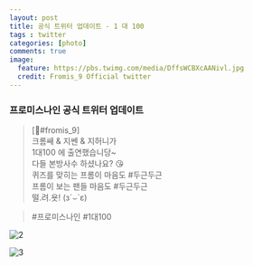 ```yaml
---
layout: post
title: 공식 트위터 업데이트 - 1 대 100
tags : twitter
categories: [photo]
comments: true
image:
  feature: https://pbs.twimg.com/media/DffsWCBXcAANivl.jpg
  credit: Fromis_9 Official twitter
---
```


### 프로미스나인 공식 트위터 업데이트

> [💌#fromis_9]  
크롬쌔 & 지쎈 & 지허니가  
1대100 에 출연했습니당~  
다들 본방사수 하셨나요? 😘  
퀴즈를 맞히는 프롬이 마음도 #두근두근  
프롬이 보는 팬들 마음도 #두근두근  
떨.려.욧! (з´⌣`ε)  

> #프로미스나인 #1대100


![2](https://pbs.twimg.com/media/DffsW2PUYAAZxV5.jpg)

![3](https://pbs.twimg.com/media/DffsXn-X4AARAHL.jpg)